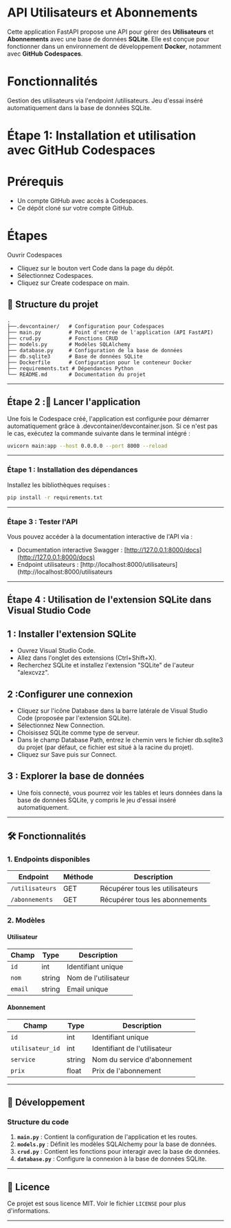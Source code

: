 # API Utilisateurs et Abonnements

Cette application FastAPI propose une API pour gérer des **Utilisateurs** et **Abonnements** avec une base de données **SQLite**. Elle est conçue pour fonctionner dans un environnement de développement **Docker**, notamment avec **GitHub Codespaces**.

#  Fonctionnalités
Gestion des utilisateurs via l'endpoint /utilisateurs.
Jeu d'essai inséré automatiquement dans la base de données SQLite.

# Étape 1: Installation et utilisation avec GitHub Codespaces
# Prérequis
- Un compte GitHub avec accès à Codespaces.
- Ce dépôt cloné sur votre compte GitHub.
# Étapes
Ouvrir Codespaces
- Cliquez sur le bouton vert Code dans la page du dépôt.
- Sélectionnez Codespaces.
- Cliquez sur Create codespace on main.

## 📁 Structure du projet

```
.
├──.devcontainer/   # Configuration pour Codespaces
├── main.py         # Point d'entrée de l'application (API FastAPI)
├── crud.py         # Fonctions CRUD
├── models.py       # Modèles SQLAlchemy
├── database.py     # Configuration de la base de données
├── db.sqlite3      # Base de données SQLite
├── Dockerfile      # Configuration pour le conteneur Docker
├── requirements.txt # Dépendances Python
└── README.md       # Documentation du projet
```

---

## Étape 2 :🚀 Lancer l'application

Une fois le Codespace créé, l'application est configurée pour démarrer automatiquement grâce à .devcontainer/devcontainer.json. 
Si ce n'est pas le cas, exécutez la commande suivante dans le terminal intégré :
```bash
uvicorn main:app --host 0.0.0.0 --port 8000 --reload
```
---

### Étape 1 : Installation des dépendances
Installez les bibliothèques requises :
```bash
pip install -r requirements.txt
```
---

### Étape 3 : Tester l'API
Vous pouvez accéder à la documentation interactive de l'API via :
- Documentation interactive Swagger : [http://127.0.0.1:8000/docs](http://127.0.0.1:8000/docs)
- Endpoint utilisateurs  : [http://localhost:8000/utilisateurs](http://localhost:8000/utilisateurs

---

## Étape 4 : Utilisation de l'extension SQLite dans Visual Studio Code

## 1 : Installer l'extension SQLite
- Ouvrez Visual Studio Code.
- Allez dans l'onglet des extensions (Ctrl+Shift+X).
- Recherchez SQLite et installez l'extension "SQLite" de l'auteur "alexcvzz".

## 2 :Configurer une connexion
- Cliquez sur l'icône Database dans la barre latérale de Visual Studio Code (proposée par l'extension SQLite).
- Sélectionnez New Connection.
- Choisissez SQLite comme type de serveur.
- Dans le champ Database Path, entrez le chemin vers le fichier db.sqlite3 du projet (par défaut, ce fichier est situé à la racine du projet).
- Cliquez sur Save puis sur Connect.

 ## 3 : Explorer la base de données
- Une fois connecté, vous pourrez voir les tables et leurs données dans la base de données SQLite, y compris le jeu d'essai inséré automatiquement.
---



## 🛠 Fonctionnalités

### 1. **Endpoints disponibles**
| Endpoint             | Méthode | Description                  |
|----------------------|---------|------------------------------|
| `/utilisateurs`      | GET     | Récupérer tous les utilisateurs |
| `/abonnements`       | GET     | Récupérer tous les abonnements |

### 2. **Modèles**

#### Utilisateur
| Champ    | Type   | Description             |
|----------|--------|-------------------------|
| `id`     | int    | Identifiant unique      |
| `nom`    | string | Nom de l'utilisateur    |
| `email`  | string | Email unique            |

#### Abonnement
| Champ           | Type   | Description                    |
|------------------|--------|--------------------------------|
| `id`            | int    | Identifiant unique             |
| `utilisateur_id` | int    | Identifiant de l'utilisateur   |
| `service`        | string | Nom du service d'abonnement    |
| `prix`          | float  | Prix de l'abonnement           |

---

## 🔧 Développement

### Structure du code

1. **`main.py`** : Contient la configuration de l'application et les routes.
2. **`models.py`** : Définit les modèles SQLAlchemy pour la base de données.
3. **`crud.py`** : Contient les fonctions pour interagir avec la base de données.
4. **`database.py`** : Configure la connexion à la base de données SQLite.

---

## 📄 Licence

Ce projet est sous licence MIT. Voir le fichier `LICENSE` pour plus d'informations.

---


